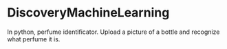 # DiscoveryMachineLearning

In python, perfume identificator. Upload a picture of a bottle and recognize what perfume it is. 